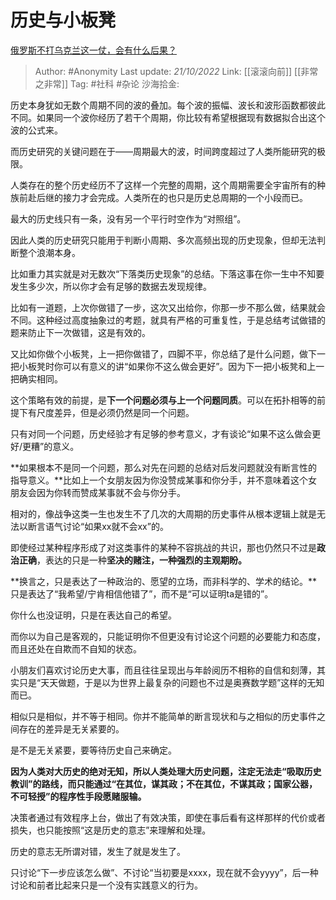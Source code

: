 # 历史与小板凳
[俄罗斯不打乌克兰这一仗，会有什么后果？](https://www.zhihu.com/question/555205279/answer/2721905410)

> Author: #Anonymity
> Last update: *21/10/2022*
> Link: [[滚滚向前]] [[非常之非常]]
> Tag: #社科 #杂论
> 沙海拾金:

历史本身犹如无数个周期不同的波的叠加。每个波的振幅、波长和波形函数都彼此不同。如果同一个波你经历了若干个周期，你比较有希望根据现有数据拟合出这个波的公式来。

而历史研究的关键问题在于——周期最大的波，时间跨度超过了人类所能研究的极限。

人类存在的整个历史经历不了这样一个完整的周期，这个周期需要全宇宙所有的种族前赴后继的接力才会完成。人类所在的也只是历史总周期的一个小段而已。

最大的历史线只有一条，没有另一个平行时空作为“对照组”。

因此人类的历史研究只能用于判断小周期、多次高频出现的历史现象，但却无法判断整个浪潮本身。

比如重力其实就是对无数次“下落类历史现象”的总结。下落这事在你一生中不知要发生多少次，所以你才会有足够的数据去发现规律。

比如有一道题，上次你做错了一步，这次又出给你，你那一步不那么做，结果就会不同。这种经过高度抽象过的考题，就具有严格的可重复性，于是总结考试做错的题来防止下一次做错，这是有效的。

又比如你做个小板凳，上一把你做错了，四脚不平，你总结了是什么问题，做下一把小板凳时你可以有意义的讲“如果你不这么做会更好”。因为下一把小板凳和上一把确实相同。

这个策略有效的前提，是**下一个问题必须与上一个问题同质**。可以在拓扑相等的前提下有尺度差异，但是必须仍然是同一个问题。

只有对同一个问题，历史经验才有足够的参考意义，才有谈论“如果不这么做会更好/更糟”的意义。

**如果根本不是同一个问题，那么对先在问题的总结对后发问题就没有断言性的指导意义。**比如上一个女朋友因为你没赞成某事和你分手，并不意味着这个女朋友会因为你转而赞成某事就不会与你分手。

相对的，像战争这类一生也发生不了几次的大周期的历史事件从根本逻辑上就是无法以断言语气讨论“如果xx就不会xx”的。

即使经过某种程序形成了对这类事件的某种不容挑战的共识，那也仍然只不过是**政治正确**，表达的只是一种**坚决的赌注，**一种**强烈的主观期盼。**

**换言之，只是表达了一种政治的、愿望的立场，而非科学的、学术的结论。**只是表达了“我希望/宁肯相信他错了”，而不是“可以证明ta是错的”。

你什么也没证明，只是在表达自己的希望。

而你以为自己是客观的，只能证明你不但更没有讨论这个问题的必要能力和态度，而且还处在自欺而不自知的状态。

小朋友们喜欢讨论历史大事，而且往往呈现出与年龄阅历不相称的自信和刻薄，其实只是“天天做题，于是以为世界上最复杂的问题也不过是奥赛数学题”这样的无知而已。

相似只是相似，并不等于相同。你并不能简单的断言现状和与之相似的历史事件之间存在的差异是无关紧要的。

是不是无关紧要，要等待历史自己来确定。

**因为人类对大历史的绝对无知，所以人类处理大历史问题，注定无法走“吸取历史教训”的路线，而只能通过“在其位，谋其政；不在其位，不谋其政；国家公器，不可轻授”的程序性手段愿赌服输。**

决策者通过有效程序上台，做出了有效决策，即使在事后看有这样那样的代价或者损失，也只能按照“这是历史的意志”来理解和处理。

历史的意志无所谓对错，发生了就是发生了。

只讨论“下一步应该怎么做”、不讨论“当初要是xxxx，现在就不会yyyy”，后一种讨论和前者比起来只是一个没有实践意义的行为。